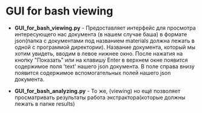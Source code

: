 # GUI for bash viewing

* __GUI_for_bash_viewing.py__ - Предоставляет интерфейс для просмотра интересующего нас документа (в нашем случае баша) в формате json(папка с документами под названием materials должна лежать в одной с программой директории). Название документа, который мы хотим увидеть, вводим в левое нижнее окно. После нажатия на кнопку "Показать" или на клавишу Enter в  верхнем окне появится содержимое поля 'text' нашего json документа.
В поле справа внизу появится содержимое вспомогательных полей нашего json документа.

* __GUI_for_bash_analyzing.py__ - То же, (viewing) но ещё позволяет просматривать результаты работа экстрактора(которые должны лежать в папке results)



